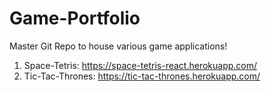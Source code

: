 # Game-Portfolio

Master Git Repo to house various game applications!

1. Space-Tetris: https://space-tetris-react.herokuapp.com/
2. Tic-Tac-Thrones: https://tic-tac-thrones.herokuapp.com/
